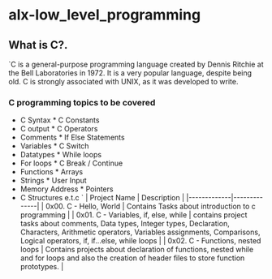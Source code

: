 # alx-low_level_programming
## What is C?.
`C is a general-purpose programming language created by Dennis Ritchie at the Bell Laboratories in 1972.
 It is a very popular language, despite being old.
 C is strongly associated with UNIX, as it was developed to write.
 
 ### C programming topics to be covered
 * C Syntax                                            * C Constants
 * C output                                            * C Operators
 * Comments                                            * If Else Statements
 * Variables                                           * C Switch
 * Datatypes                                           * While loops
 * For loops                                           * C Break / Continue
 * Functions                                           * Arrays
 * Strings                                             * User Input
 * Memory Address                                      * Pointers
 * C Structures e.t.c
 `
| Project Name  | Description |
|-------------|--------------|
| 0x00. C - Hello, World  | Contains Tasks about introduction to c programming |
| 0x01. C - Variables, if, else, while | contains project tasks about comments, Data types, Integer types, Declaration, Characters, Arithmetic operators, Variables assignments, Comparisons, Logical operators, if, if…else, while loops |
| 0x02. C - Functions, nested loops | Contains projects about declaration of functions, nested while and for loops and also the creation of header files to store function prototypes. |
